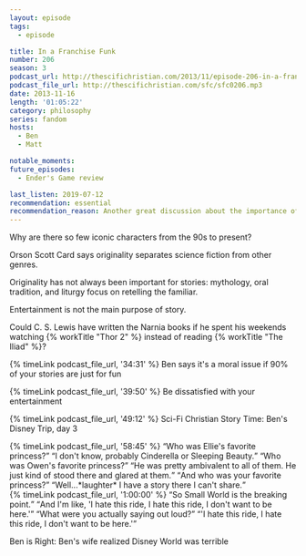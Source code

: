 ```yaml
---
layout: episode
tags:
  - episode

title: In a Franchise Funk
number: 206
season: 3
podcast_url: http://thescifichristian.com/2013/11/episode-206-in-a-franchise-funk/
podcast_file_url: http://thescifichristian.com/sfc/sfc0206.mp3
date: 2013-11-16
length: '01:05:22'
category: philosophy
series: fandom
hosts:
  - Ben
  - Matt

notable_moments:
future_episodes:
  - Ender's Game review

last_listen: 2019-07-12
recommendation: essential
recommendation_reason: Another great discussion about the importance of story. 
---
```

Why are there so few iconic characters from the 90s to present? 

Orson Scott Card says originality separates science fiction from other genres. 

Originality has not always been important for stories: mythology, oral tradition, and liturgy focus on retelling the familiar. 

Entertainment is not the main purpose of story. 

Could C. S. Lewis have written the Narnia books if he spent his weekends watching {% workTitle "Thor 2" %} instead of reading {% workTitle "The Iliad" %}? 

{% timeLink podcast_file_url, '34:31' %} Ben says it's a moral issue if 90% of your stories are just for fun

{% timeLink podcast_file_url, '39:50' %} Be dissatisfied with your entertainment

{% timeLink podcast_file_url, '49:12' %} Sci-Fi Christian Story Time: Ben's Disney Trip, day 3

<div class="quote">
  {% timeLink podcast_file_url, '58:45' %}
  <q class="matt">Who was Ellie's favorite princess?</q>
  <q class="ben">I don't know, probably Cinderella or Sleeping Beauty.</q>
  <q class="matt">Who was Owen's favorite princess?</q>
  <q class="ben">He was pretty ambivalent to all of them. He just kind of stood there and glared at them.</q>
  <q class="matt">And who was your favorite princess?</q>
  <q class="ben">Well...*laughter* I have a story there I can't share.</q>
</div>

<div class="quote">
  {% timeLink podcast_file_url, '1:00:00' %}
  <q class="matt">So Small World is the breaking point.</q>
  <q class="ben">And I'm like, 'I hate this ride, I hate this ride, I don't want to be here.'</q>
  <q class="matt">What were you actually saying out loud?</q>
  <q class="ben">'I hate this ride, I hate this ride, I don't want to be here.'</q>
</div>

Ben is Right: Ben's wife realized Disney World was terrible